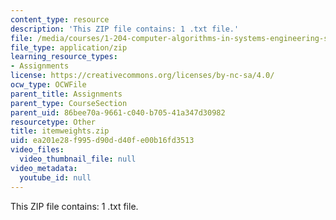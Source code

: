 ```yaml
---
content_type: resource
description: 'This ZIP file contains: 1 .txt file.'
file: /media/courses/1-204-computer-algorithms-in-systems-engineering-spring-2010/ea201e28f995d90dd40fe00b16fd3513_itemweights.zip
file_type: application/zip
learning_resource_types:
- Assignments
license: https://creativecommons.org/licenses/by-nc-sa/4.0/
ocw_type: OCWFile
parent_title: Assignments
parent_type: CourseSection
parent_uid: 86bee70a-9661-c040-b705-41a347d30982
resourcetype: Other
title: itemweights.zip
uid: ea201e28-f995-d90d-d40f-e00b16fd3513
video_files:
  video_thumbnail_file: null
video_metadata:
  youtube_id: null
---
```

This ZIP file contains: 1 .txt file.